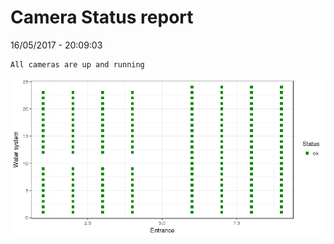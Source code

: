 Camera Status report
================
16/05/2017 - 20:09:03

    All cameras are up and running

![](camreport_files/figure-markdown_github/unnamed-chunk-2-1.png)
